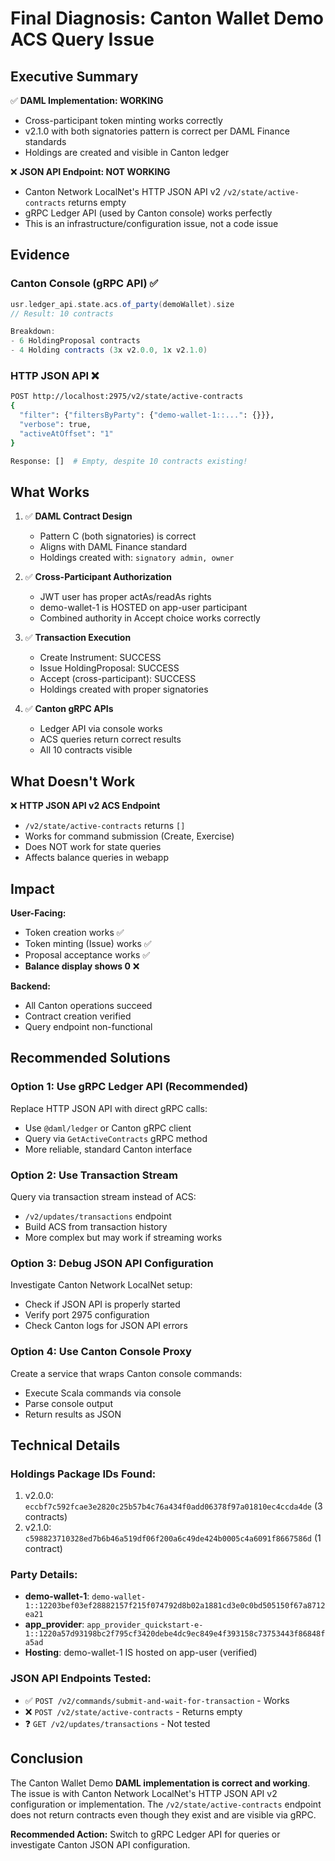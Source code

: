 # Final Diagnosis: Canton Wallet Demo ACS Query Issue

## Executive Summary

✅ **DAML Implementation: WORKING**
- Cross-participant token minting works correctly
- v2.1.0 with both signatories pattern is correct per DAML Finance standards
- Holdings are created and visible in Canton ledger

❌ **JSON API Endpoint: NOT WORKING**
- Canton Network LocalNet's HTTP JSON API v2 `/v2/state/active-contracts` returns empty
- gRPC Ledger API (used by Canton console) works perfectly
- This is an infrastructure/configuration issue, not a code issue

## Evidence

### Canton Console (gRPC API) ✅
```scala
usr.ledger_api.state.acs.of_party(demoWallet).size
// Result: 10 contracts

Breakdown:
- 6 HoldingProposal contracts
- 4 Holding contracts (3x v2.0.0, 1x v2.1.0)
```

### HTTP JSON API ❌
```bash
POST http://localhost:2975/v2/state/active-contracts
{
  "filter": {"filtersByParty": {"demo-wallet-1::...": {}}},
  "verbose": true,
  "activeAtOffset": "1"
}

Response: []  # Empty, despite 10 contracts existing!
```

## What Works

1. ✅ **DAML Contract Design**
   - Pattern C (both signatories) is correct
   - Aligns with DAML Finance standard
   - Holdings created with: `signatory admin, owner`

2. ✅ **Cross-Participant Authorization**
   - JWT user has proper actAs/readAs rights
   - demo-wallet-1 is HOSTED on app-user participant
   - Combined authority in Accept choice works correctly

3. ✅ **Transaction Execution**
   - Create Instrument: SUCCESS
   - Issue HoldingProposal: SUCCESS
   - Accept (cross-participant): SUCCESS
   - Holdings created with proper signatories

4. ✅ **Canton gRPC APIs**
   - Ledger API via console works
   - ACS queries return correct results
   - All 10 contracts visible

## What Doesn't Work

❌ **HTTP JSON API v2 ACS Endpoint**
- `/v2/state/active-contracts` returns `[]`
- Works for command submission (Create, Exercise)
- Does NOT work for state queries
- Affects balance queries in webapp

## Impact

**User-Facing:**
- Token creation works ✅
- Token minting (Issue) works ✅
- Proposal acceptance works ✅
- **Balance display shows 0** ❌

**Backend:**
- All Canton operations succeed
- Contract creation verified
- Query endpoint non-functional

## Recommended Solutions

### Option 1: Use gRPC Ledger API (Recommended)
Replace HTTP JSON API with direct gRPC calls:
- Use `@daml/ledger` or Canton gRPC client
- Query via `GetActiveContracts` gRPC method
- More reliable, standard Canton interface

### Option 2: Use Transaction Stream
Query via transaction stream instead of ACS:
- `/v2/updates/transactions` endpoint
- Build ACS from transaction history
- More complex but may work if streaming works

### Option 3: Debug JSON API Configuration
Investigate Canton Network LocalNet setup:
- Check if JSON API is properly started
- Verify port 2975 configuration
- Check Canton logs for JSON API errors

### Option 4: Use Canton Console Proxy
Create a service that wraps Canton console commands:
- Execute Scala commands via console
- Parse console output
- Return results as JSON

## Technical Details

### Holdings Package IDs Found:
1. v2.0.0: `eccbf7c592fcae3e2820c25b57b4c76a434f0add06378f97a01810ec4ccda4de` (3 contracts)
2. v2.1.0: `c598823710328ed7b6b46a519df06f200a6c49de424b0005c4a6091f8667586d` (1 contract)

### Party Details:
- **demo-wallet-1**: `demo-wallet-1::12203bef03ef28882157f215f074792d8b02a1881cd3e0c0bd505150f67a8712ea21`
- **app_provider**: `app_provider_quickstart-e-1::1220a57d93198bc2f795cf3420debe4dc9ec849e4f393158c73753443f86848fa5ad`
- **Hosting**: demo-wallet-1 IS hosted on app-user (verified)

### JSON API Endpoints Tested:
- ✅ `POST /v2/commands/submit-and-wait-for-transaction` - Works
- ❌ `POST /v2/state/active-contracts` - Returns empty
- ❓ `GET /v2/updates/transactions` - Not tested

## Conclusion

The Canton Wallet Demo **DAML implementation is correct and working**. The issue is with Canton Network LocalNet's HTTP JSON API v2 configuration or implementation. The `/v2/state/active-contracts` endpoint does not return contracts even though they exist and are visible via gRPC.

**Recommended Action:** Switch to gRPC Ledger API for queries or investigate Canton JSON API configuration.
